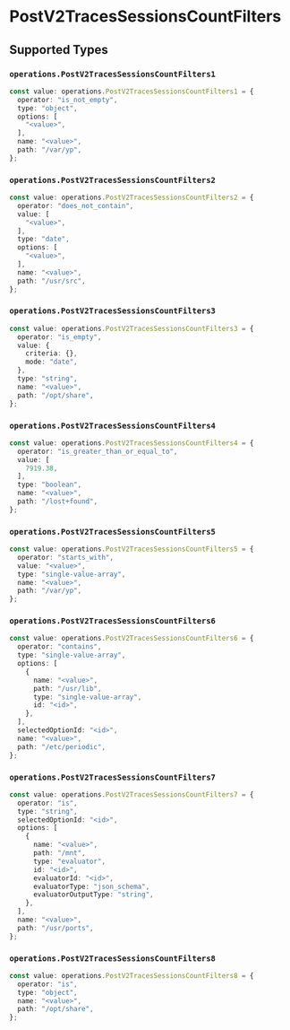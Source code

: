# PostV2TracesSessionsCountFilters


## Supported Types

### `operations.PostV2TracesSessionsCountFilters1`

```typescript
const value: operations.PostV2TracesSessionsCountFilters1 = {
  operator: "is_not_empty",
  type: "object",
  options: [
    "<value>",
  ],
  name: "<value>",
  path: "/var/yp",
};
```

### `operations.PostV2TracesSessionsCountFilters2`

```typescript
const value: operations.PostV2TracesSessionsCountFilters2 = {
  operator: "does_not_contain",
  value: [
    "<value>",
  ],
  type: "date",
  options: [
    "<value>",
  ],
  name: "<value>",
  path: "/usr/src",
};
```

### `operations.PostV2TracesSessionsCountFilters3`

```typescript
const value: operations.PostV2TracesSessionsCountFilters3 = {
  operator: "is_empty",
  value: {
    criteria: {},
    mode: "date",
  },
  type: "string",
  name: "<value>",
  path: "/opt/share",
};
```

### `operations.PostV2TracesSessionsCountFilters4`

```typescript
const value: operations.PostV2TracesSessionsCountFilters4 = {
  operator: "is_greater_than_or_equal_to",
  value: [
    7919.38,
  ],
  type: "boolean",
  name: "<value>",
  path: "/lost+found",
};
```

### `operations.PostV2TracesSessionsCountFilters5`

```typescript
const value: operations.PostV2TracesSessionsCountFilters5 = {
  operator: "starts_with",
  value: "<value>",
  type: "single-value-array",
  name: "<value>",
  path: "/var/yp",
};
```

### `operations.PostV2TracesSessionsCountFilters6`

```typescript
const value: operations.PostV2TracesSessionsCountFilters6 = {
  operator: "contains",
  type: "single-value-array",
  options: [
    {
      name: "<value>",
      path: "/usr/lib",
      type: "single-value-array",
      id: "<id>",
    },
  ],
  selectedOptionId: "<id>",
  name: "<value>",
  path: "/etc/periodic",
};
```

### `operations.PostV2TracesSessionsCountFilters7`

```typescript
const value: operations.PostV2TracesSessionsCountFilters7 = {
  operator: "is",
  type: "string",
  selectedOptionId: "<id>",
  options: [
    {
      name: "<value>",
      path: "/mnt",
      type: "evaluator",
      id: "<id>",
      evaluatorId: "<id>",
      evaluatorType: "json_schema",
      evaluatorOutputType: "string",
    },
  ],
  name: "<value>",
  path: "/usr/ports",
};
```

### `operations.PostV2TracesSessionsCountFilters8`

```typescript
const value: operations.PostV2TracesSessionsCountFilters8 = {
  operator: "is",
  type: "object",
  name: "<value>",
  path: "/opt/share",
};
```

